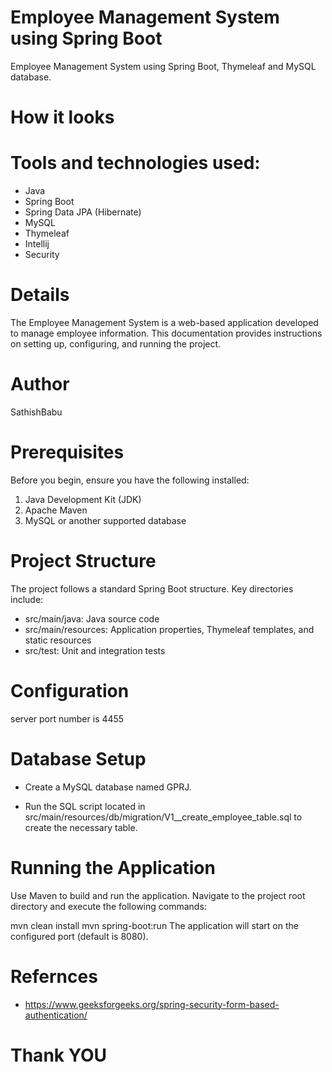 # Employee Management System using Spring Boot

Employee Management System using Spring Boot, Thymeleaf and MySQL database.

# How it looks



# Tools and technologies used:

- Java
- Spring Boot
- Spring Data JPA (Hibernate)
- MySQL
- Thymeleaf
- Intellij
- Security


# Details

The Employee Management System is a web-based application developed to manage employee information. This documentation provides instructions on setting up, configuring, and running the project.


# Author

SathishBabu

# Prerequisites
Before you begin, ensure you have the following installed:

1. Java Development Kit (JDK)
2. Apache Maven
3. MySQL or another supported database

# Project Structure
The project follows a standard Spring Boot structure. Key directories include:

* src/main/java: Java source code
* src/main/resources: Application properties, Thymeleaf templates, and static resources
* src/test: Unit and integration tests

# Configuration

server port number is 4455

# Database Setup
* Create a MySQL database named GPRJ.

* Run the SQL script located in src/main/resources/db/migration/V1__create_employee_table.sql to create the necessary table.

# Running the Application
Use Maven to build and run the application. Navigate to the project root directory and execute the following commands:


mvn clean install
mvn spring-boot:run
The application will start on the configured port (default is 8080).

# Refernces
* https://www.geeksforgeeks.org/spring-security-form-based-authentication/


# Thank YOU